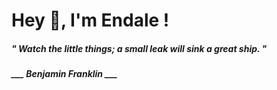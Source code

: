 <h1 title="head"> Hey 👋, I'm Endale !</h1>

**<h5><i>" Watch the little things; a small leak will sink a great ship. "</i></h5>**

*<b>___ Benjamin Franklin ___</b>*
